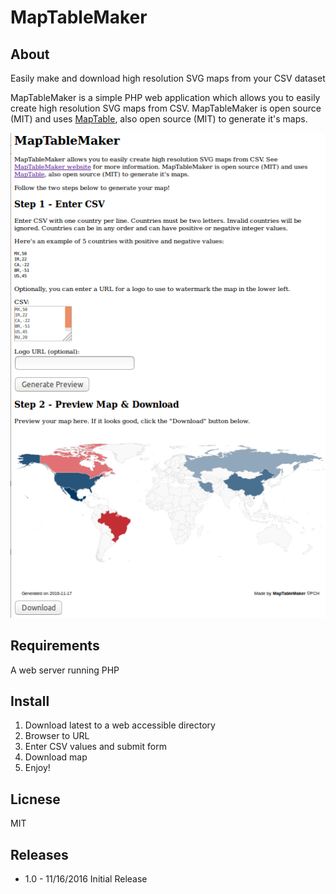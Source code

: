 # MapTableMaker

## About

Easily make and download high resolution SVG maps from your CSV dataset

MapTableMaker is a simple PHP web application which 
allows you to easily create high resolution SVG maps from CSV.
MapTableMaker is open source (MIT) and
uses <a href="https://github.com/Packet-Clearing-House/maptable">MapTable</a>, also open source (MIT)
to generate it's maps.


[![](./data/screenshot.png)](https://plip.com/MapTableMaker)

## Requirements

A web server running PHP

## Install

1. Download latest to a web accessible directory
1. Browser to URL
1. Enter CSV values and submit form
1. Download map
1. Enjoy!

## Licnese

MIT

## Releases

* 1.0 - 11/16/2016 Initial Release